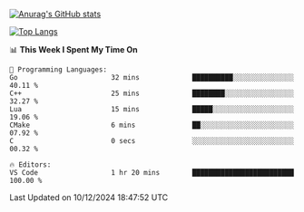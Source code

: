 [![Anurag's GitHub stats](https://github-readme-stats.vercel.app/api?username=wugouzi&count_private=true)](https://github.com/anuraghazra/github-readme-stats)

[![Top Langs](https://github-readme-stats.vercel.app/api/top-langs/?username=wugouzi&layout=compact&count_private=true&hide=html)](https://github.com/anuraghazra/github-readme-stats)

<!--START_SECTION:waka-->
📊 **This Week I Spent My Time On** 

```text
💬 Programming Languages: 
Go                       32 mins             ██████████░░░░░░░░░░░░░░░   40.11 % 
C++                      25 mins             ████████░░░░░░░░░░░░░░░░░   32.27 % 
Lua                      15 mins             █████░░░░░░░░░░░░░░░░░░░░   19.06 % 
CMake                    6 mins              ██░░░░░░░░░░░░░░░░░░░░░░░   07.92 % 
C                        0 secs              ░░░░░░░░░░░░░░░░░░░░░░░░░   00.32 % 

🔥 Editors: 
VS Code                  1 hr 20 mins        █████████████████████████   100.00 % 
```


 Last Updated on 10/12/2024 18:47:52 UTC
<!--END_SECTION:waka-->

<!--
**wugouzi/wugouzi** is a ✨ _special_ ✨ repository because its `README.md` (this file) appears on your GitHub profile.

Here are some ideas to get you started:

- 🔭 I’m currently working on ...
- 🌱 I’m currently learning ...
- 👯 I’m looking to collaborate on ...
- 🤔 I’m looking for help with ...
- 💬 Ask me about ...
- 📫 How to reach me: ...
- 😄 Pronouns: ...
- ⚡ Fun fact: ...
-->

